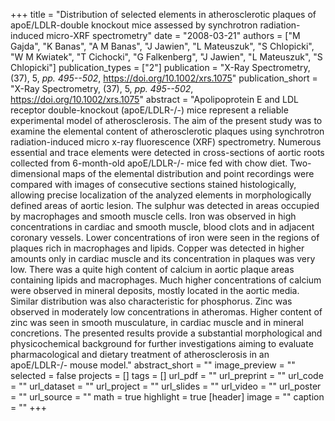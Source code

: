 +++
title = "Distribution of selected elements in atherosclerotic plaques of apoE/LDLR-double knockout mice assessed by synchrotron radiation-induced micro-XRF spectrometry"
date = "2008-03-21"
authors = ["M Gajda", "K Banas", "A M Banas", "J Jawien", "L Mateuszuk", "S Chlopicki", "W M Kwiatek", "T Cichocki", "G Falkenberg", "J Jawien", "L Mateuszuk", "S Chlopicki"]
publication_types = ["2"]
publication = "X-Ray Spectrometry, (37), 5, _pp. 495--502_, https://doi.org/10.1002/xrs.1075"
publication_short = "X-Ray Spectrometry, (37), 5, _pp. 495--502_, https://doi.org/10.1002/xrs.1075"
abstract = "Apolipoprotein E and LDL receptor double-knockout (apoE/LDLR-/-) mice represent a reliable experimental model of atherosclerosis. The aim of the present study was to examine the elemental content of atherosclerotic plaques using synchrotron radiation-induced micro x-ray fluorescence (XRF) spectrometry. Numerous essential and trace elements were detected in cross-sections of aortic roots collected from 6-month-old apoE/LDLR-/- mice fed with chow diet. Two-dimensional maps of the elemental distribution and point recordings were compared with images of consecutive sections stained histologically, allowing precise localization of the analyzed elements in morphologically defined areas of aortic lesion. The sulphur was detected in areas occupied by macrophages and smooth muscle cells. Iron was observed in high concentrations in cardiac and smooth muscle, blood clots and in adjacent coronary vessels. Lower concentrations of iron were seen in the regions of plaques rich in macrophages and lipids. Copper was detected in higher amounts only in cardiac muscle and its concentration in plaques was very low. There was a quite high content of calcium in aortic plaque areas containing lipids and macrophages. Much higher concentrations of calcium were observed in mineral deposits, mostly located in the aortic media. Similar distribution was also characteristic for phosphorus. Zinc was observed in moderately low concentrations in atheromas. Higher content of zinc was seen in smooth musculature, in cardiac muscle and in mineral concretions. The presented results provide a substantial morphological and physicochemical background for further investigations aiming to evaluate pharmacological and dietary treatment of atherosclerosis in an apoE/LDLR-/- mouse model."
abstract_short = ""
image_preview = ""
selected = false
projects = []
tags = []
url_pdf = ""
url_preprint = ""
url_code = ""
url_dataset = ""
url_project = ""
url_slides = ""
url_video = ""
url_poster = ""
url_source = ""
math = true
highlight = true
[header]
image = ""
caption = ""
+++
